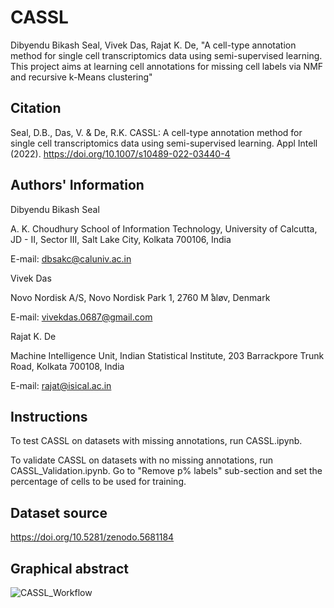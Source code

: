 # CASSL
Dibyendu Bikash Seal, Vivek Das, Rajat K. De, "A cell-type annotation method for single cell transcriptomics data using semi-supervised learning. This project aims at learning cell annotations for missing cell labels via NMF and recursive k-Means clustering"

Citation
----------------------------------------------------------
Seal, D.B., Das, V. & De, R.K. CASSL: A cell-type annotation method for single cell transcriptomics data using semi-supervised learning. Appl Intell (2022). https://doi.org/10.1007/s10489-022-03440-4

Authors' Information
-------------------
Dibyendu Bikash Seal

A. K. Choudhury School of Information Technology, University of Calcutta,
JD - II, Sector III, Salt Lake City, Kolkata 700106, India

E-mail: dbsakc@caluniv.ac.in

Vivek Das

Novo Nordisk A/S,
Novo Nordisk Park 1, 2760 M ̊aløv, Denmark

E-mail: vivekdas.0687@gmail.com

Rajat K. De

Machine Intelligence Unit, Indian Statistical Institute,
203 Barrackpore Trunk Road, Kolkata 700108, India

E-mail: rajat@isical.ac.in

Instructions
-------------
To test CASSL on datasets with missing annotations, run CASSL.ipynb. 

To validate CASSL on datasets with no missing annotations, run CASSL_Validation.ipynb. Go to "Remove p% labels" sub-section and set the percentage of cells to be used for training.

Dataset source 
---------------
https://doi.org/10.5281/zenodo.5681184

Graphical abstract
------------------
![CASSL_Workflow](https://user-images.githubusercontent.com/19671806/155663400-820690d8-9d37-45ae-8ff8-803e4b4ceef1.jpg)
